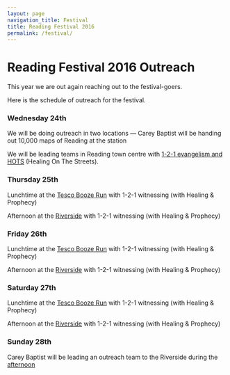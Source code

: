 ```yaml
---
layout: page
navigation_title: Festival
title: Reading Festival 2016
permalink: /festival/
---
```


# Reading Festival 2016 Outreach

This year we are out again reaching out to the festival-goers. 

Here is the schedule of outreach for the festival. 


### Wednesday 24th
We will be doing outreach in two locations — Carey Baptist will be handing out 10,000 maps of Reading at the station

We will be leading teams in Reading town centre with [1-2-1 evangelism and HOTS](https://readingoutreach.github.io/Reading-Festival-Outreach-2016/) (Healing On The Streets). 


### Thursday 25th
Lunchtime at the [Tesco Booze Run](https://readingoutreach.github.io/Reading-Festival-Outreach-2016/event/festival-booze-run.html) with 1-2-1 witnessing (with Healing & Prophecy)

Afternoon at the [Riverside](https://readingoutreach.github.io/Reading-Festival-Outreach-2016/event/festival-riverside.html) with 1-2-1 witnessing (with Healing & Prophecy)


### Friday 26th
Lunchtime at the [Tesco Booze Run](https://readingoutreach.github.io/Reading-Festival-Outreach-2016/event/festival-booze-run.html) with 1-2-1 witnessing (with Healing & Prophecy)

Afternoon at the [Riverside](https://readingoutreach.github.io/Reading-Festival-Outreach-2016/event/festival-riverside.html) with 1-2-1 witnessing (with Healing & Prophecy)


### Saturday 27th
Lunchtime at the [Tesco Booze Run](https://readingoutreach.github.io/Reading-Festival-Outreach-2016/event/festival-booze-run.html) with 1-2-1 witnessing (with Healing & Prophecy)

Afternoon at the [Riverside](https://readingoutreach.github.io/Reading-Festival-Outreach-2016/event/festival-riverside.html) with 1-2-1 witnessing (with Healing & Prophecy)


### Sunday 28th
Carey Baptist will be leading an outreach team to the Riverside during the [afternoon](https://readingoutreach.github.io/Reading-Festival-Outreach-2016/event/festival-riverside-pm.html)
